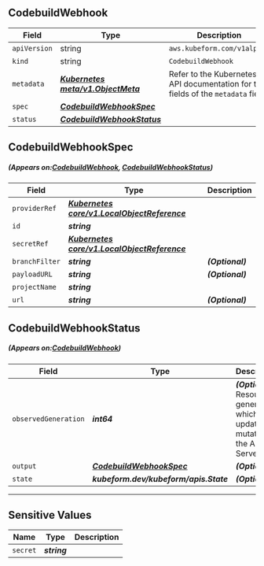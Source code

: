## CodebuildWebhook
| Field | Type | Description |
| ------ | ----- | ----------- |
| `apiVersion` | string | `aws.kubeform.com/v1alpha1` |
|    `kind` | string | `CodebuildWebhook` |
| `metadata` | ***[Kubernetes meta/v1.ObjectMeta](https://kubernetes.io/docs/reference/generated/kubernetes-api/v1.13/#objectmeta-v1-meta)***|Refer to the Kubernetes API documentation for the fields of the `metadata` field.|
| `spec` | ***[CodebuildWebhookSpec](#CodebuildWebhookSpec)***||
| `status` | ***[CodebuildWebhookStatus](#CodebuildWebhookStatus)***||
## CodebuildWebhookSpec
##### (Appears on:[CodebuildWebhook](#CodebuildWebhook), [CodebuildWebhookStatus](#CodebuildWebhookStatus))
| Field | Type | Description |
| ------ | ----- | ----------- |
| `providerRef` | ***[Kubernetes core/v1.LocalObjectReference](https://kubernetes.io/docs/reference/generated/kubernetes-api/v1.13/#localobjectreference-v1-core)***||
| `id` | ***string***||
| `secretRef` | ***[Kubernetes core/v1.LocalObjectReference](https://kubernetes.io/docs/reference/generated/kubernetes-api/v1.13/#localobjectreference-v1-core)***||
| `branchFilter` | ***string***| ***(Optional)*** |
| `payloadURL` | ***string***| ***(Optional)*** |
| `projectName` | ***string***||
| `url` | ***string***| ***(Optional)*** |
## CodebuildWebhookStatus
##### (Appears on:[CodebuildWebhook](#CodebuildWebhook))
| Field | Type | Description |
| ------ | ----- | ----------- |
| `observedGeneration` | ***int64***| ***(Optional)*** Resource generation, which is updated on mutation by the API Server.|
| `output` | ***[CodebuildWebhookSpec](#CodebuildWebhookSpec)***| ***(Optional)*** |
| `state` | ***kubeform.dev/kubeform/apis.State***| ***(Optional)*** |
---
## Sensitive Values
| Name | Type | Description |
|------|------|-------------|
| `secret` | ***string*** ||
